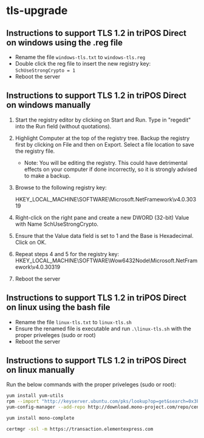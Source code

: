 # tls-upgrade

## Instructions to support TLS 1.2 in triPOS Direct on windows using the .reg file

* Rename the file `windows-tls.txt` to `windows-tls.reg`
* Double click the reg file to insert the new registry key: `SchUseStrongCrypto = 1`
* Reboot the server

## Instructions to support TLS 1.2 in triPOS Direct on windows manually

1. Start the registry editor by clicking on Start and Run. Type in "regedit" into the Run field (without quotations).
2. Highlight Computer at the top of the registry tree. Backup the registry first by clicking on File and then on Export. Select a file location to save the registry file.

   * Note: You will be editing the registry. This could have detrimental effects on your computer if done incorrectly, so it is strongly advised to make a backup.
3. Browse to the following registry key:

   HKEY_LOCAL_MACHINE\SOFTWARE\Microsoft\.NetFramework\v4.0.30319
4. Right-click on the right pane and create a new DWORD (32-bit) Value with Name SchUseStrongCrypto.
5. Ensure that the Value data field is set to 1 and the Base is Hexadecimal. Click on OK.
6. Repeat steps 4 and 5 for the registry key: HKEY_LOCAL_MACHINE\SOFTWARE\Wow6432Node\Microsoft\.NetFramework\v4.0.30319
7. Reboot the server


## Instructions to support TLS 1.2 in triPOS Direct on linux using the bash file

* Rename the file `linux-tls.txt` to `linux-tls.sh`
* Ensure the renamed file is executable and run `.\linux-tls.sh` with the proper priveleges (sudo or root)
* Reboot the server

## Instructions to support TLS 1.2 in triPOS Direct on linux manually

Run the below commands with the proper priveleges (sudo or root):
```bash
yum install yum-utils
rpm --import "http://keyserver.ubuntu.com/pks/lookup?op=get&search=0x3FA7E0328081BFF6A14DA29AA6A19B38D3D831EF"
yum-config-manager --add-repo http://download.mono-project.com/repo/centos6/

yum install mono-complete

certmgr -ssl -m https://transaction.elementexpress.com
```
